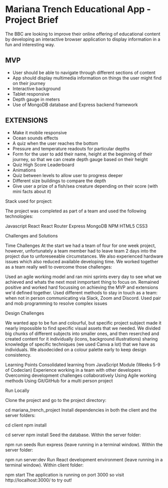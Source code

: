 # Mariana Trench Educational App - Project Brief

The BBC are looking to improve their online offering of educational content by developing an interactive browser application to display information in a fun and interesting way.

## MVP

* User should be able to navigate through different sections of content
* App should display multimedia information on things the user might find on their journey
* Interactive background
* Tablet responsive
* Depth gauge in meters
* Use of MongoDB database and Express backend framework

## EXTENSIONS

* Make it mobile responsive
* Ocean sounds effects
* A quiz when the user reaches the bottom
* Pressure and temperature readouts for particular depths
* Form for the user to add their name, height at the beginning of their journey, so that we can create depth gauge based on their height
* Quiz High Score Leaderboard
* Animations
* Quiz between levels to allow user to progress deeper
* Different size buildings to compare the depth
* Give user a prize of a fish/sea creature depending on their score (with mini facts about it)

Stack used for project:

The project was completed as part of a team and used the following technologies:

Javascript
React
React Router
Express
MongoDB
NPM
HTML5
CSS3



Challenges and Solutions

Time Challenges
At the start we had a team of four for one week project, however, unfortunately a team member had to leave team 2 days into the project due to unforeseeable circumstances. We also experienced hardware issues which also reduced available developing time. We worked together as a team really well to overcome those challenges: 

Used an agile working model and ran mini sprints every day to see what we achieved and whats the next most inmportant thing to focus on. 
Remained positive and worked hard focussing on achieving the MVP and extensions we'd defined together.
Used different methods to stay in touch as a team: when not in person communicating via Slack, Zoom and Discord.
Used pair and mob programming to resolve complex issues

Design Challenges

We wanted app to be fun and colourful, but specific project subject made it nearly impossible to find specific visual assets that we needed. We divided big chunks of different subjects into smaller ones, and then reserched and created content for it individually (icons, background illustrations) sharing knowledge of specific techniques (we used Canva a lot) that we have as individuals.
We alsodecided on a colour palette early to keep design consistency.



Learning Points
Consolidated learning from JavaScript Module (Weeks 5-9 of Codeclan)
Experience working in a team with other developers
Overcoming development challenges collaboratively
Using Agile working methods
Using Git/GitHub for a multi person project



Run Locally

Clone the project and go to the project directory:

  cd mariana_trench_project
Install dependencies in both the client and the server folders:

cd client
npm install

cd server
npm install
Seed the database. Within the server folder:

npm run seeds
Run express (leave running in a terminal window). Within the server folder:

npm run server:dev
Run React development environment (leave running in a terminal window). Within client folder:

npm start
The application is running on port 3000 so visit http://localhost:3000/ to try out!



